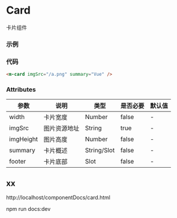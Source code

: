 # Card
卡片组件

### 示例
<m-card imgSrc="/a.png" summary="Vue" />

### 代码
```html
<m-card imgSrc="/a.png" summary="Vue" />
```

### Attributes

| 参数      | 说明         | 类型        | 是否必要 | 默认值 |
| --------- | ------------ | ----------- | -------- | ------ |
| width     | 卡片宽度     | Number      | false    | -      |
| imgSrc    | 图片资源地址 | String      | true     | -      |
| imgHeight | 图片高度     | Number      | false    | -      |
| summary   | 卡片概述     | String/Slot | false    | -      |
| footer    | 卡片底部     | Slot        | false    | -      |



## xx
http://localhost/componentDocs/card.html
<m-card imgSrc="/a.png" summary="Vue" />


npm run docs:dev

